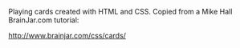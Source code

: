Playing cards created with HTML and CSS. Copied from a Mike Hall BrainJar.com tutorial:

http://www.brainjar.com/css/cards/